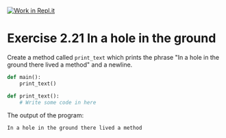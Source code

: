 [![Work in Repl.it](https://classroom.github.com/assets/work-in-replit-14baed9a392b3a25080506f3b7b6d57f295ec2978f6f33ec97e36a161684cbe9.svg)](https://classroom.github.com/online_ide?assignment_repo_id=3451408&assignment_repo_type=AssignmentRepo)
# Exercise 2.21 In a hole in the ground

Create a method called `print_text` which prints the phrase "In a hole in the ground there lived a method" and a newline.

```python
def main():
    print_text()

def print_text():
    # Write some code in here
```

The output of the program:

```plaintext
In a hole in the ground there lived a method
```
